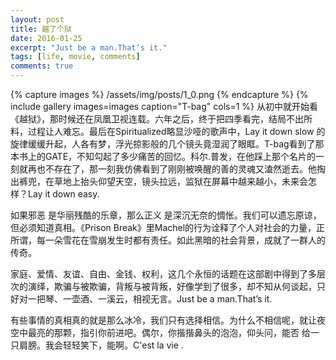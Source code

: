 ```yaml
---
layout: post
title: 越了个狱
date: 2016-01-25
excerpt: "Just be a man.That’s it."
tags: [life, movie, comments]
comments: true
---
```

{% capture images %}
/assets/img/posts/1_0.png
{% endcapture %}
{% include gallery images=images caption="T-bag" cols=1 %}
从初中就开始看《越狱》，那时候还在凤凰卫视连载。六年之后，终于把四季看完，结局不出所料，过程让人难忘。最后在Spiritualized略显沙哑的歌声中，Lay it down slow 的旋律缓缓升起，人各有梦，浮光掠影般的几个镜头竟湿润了眼眶。T-bag看到了那本书上的GATE，不知勾起了多少痛苦的回忆。科尔.普发，在他踩上那个名片的一刻就再也不存在了，那一刻我仿佛看到了刚刚被唤醒的善的灵魂又溘然逝去。他掏出裤兜，在草地上抬头仰望天空，镜头拉远，监狱在屏幕中越来越小，未来会怎样？Lay it down easy.

如果邪恶 是华丽残酷的乐章，那么正义 是深沉无奈的惆怅。我们可以遗忘原谅，但必须知道真相。《Prison Break》里Machel的行为诠释了个人对社会的力量，正所谓，每一朵雪花在雪崩发生时都有责任。如此黑暗的社会背景，成就了一群人的传奇。

家庭、爱情、友谊、自由、金钱、权利，这几个永恒的话题在这部剧中得到了多层次的演绎，欺骗与被欺骗，背叛与被背叛，好像学到了很多，却不知从何谈起，只好对一把琴、一壶酒、一溪云，相视无言。Just be a man.That’s it.

有些事情的真相真的就是那么冰冷，我们只有选择相信。为什么不相信呢，就让夜空中最亮的那颗，指引你前进吧。偶尔，你揩揩鼻头的泡泡，仰头问，能否 给一只肩膀。我会轻轻笑下，能啊。C'est la vie .